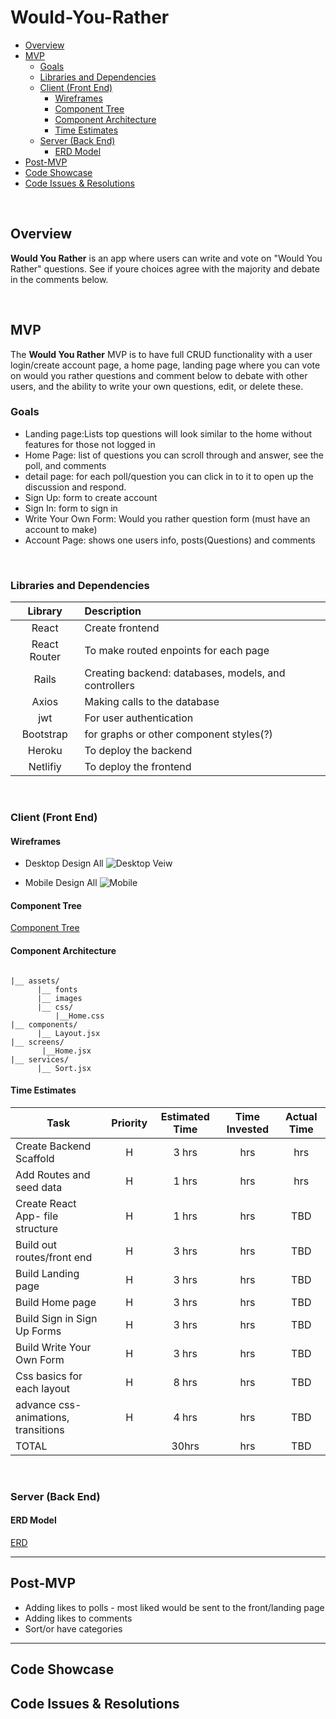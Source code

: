 # Would-You-Rather

- [Overview](#overview)
- [MVP](#mvp)
  - [Goals](#goals)
  - [Libraries and Dependencies](#libraries-and-dependencies)
  - [Client (Front End)](#client-front-end)
    - [Wireframes](#wireframes)
    - [Component Tree](#component-tree)
    - [Component Architecture](#component-architecture)
    - [Time Estimates](#time-estimates)
  - [Server (Back End)](#server-back-end)
    - [ERD Model](#erd-model)
- [Post-MVP](#post-mvp)
- [Code Showcase](#code-showcase)
- [Code Issues & Resolutions](#code-issues--resolutions)

<br>

## Overview

**Would You Rather** is an app where users can write and vote on "Would You Rather" questions. See if youre choices agree with the majority and debate in the comments below. 

<br>

## MVP

The **Would You Rather** MVP is to have full CRUD functionality with a user login/create account page, a home page, landing page where you can vote on would you rather questions and comment below to debate with other users, and the ability to write your own questions, edit, or delete these. 
<br>

### Goals

- Landing page:Lists top questions will look similar to the home without features for those not logged in
- Home Page: list of questions you can scroll through and answer, see the poll, and comments
- detail page: for each poll/question you can click in to it to open up the discussion and respond.
- Sign Up: form to create account
- Sign In: form to sign in 
- Write Your Own Form: Would you rather question form (must have an account to make)
- Account Page: shows one users info, posts(Questions) and comments

<br>

### Libraries and Dependencies


|     Library      | Description                                |
| :--------------: | :----------------------------------------- |
|      React       | Create frontend |
|   React Router   | To make routed enpoints for each page |
| Rails | Creating backend: databases, models, and controllers |
| Axios | Making calls to the database |
|jwt| For user authentication|
| Bootstrap | for graphs or other component styles(?)|
|     Heroku     | To deploy the backend|
|  Netlifiy  | To deploy the frontend |

<br>

### Client (Front End)

#### Wireframes
- Desktop Design All
![Desktop Veiw](https://user-images.githubusercontent.com/57376725/113155155-5ba20e80-91fe-11eb-909a-9f627fa3a5e8.png)





- Mobile Design All
![Mobile](https://user-images.githubusercontent.com/57376725/113145932-aae34180-91f4-11eb-93c3-d3f1d53a2176.png)


#### Component Tree

[Component Tree](https://whimsical.com/would-you-rather-UVfB72XZgXnCyczacZxmo4)

#### Component Architecture 

``` structure

|__ assets/
      |__ fonts
      |__ images
      |__ css/
          |__Home.css
|__ components/
      |__ Layout.jsx
|__ screens/
       |__Home.jsx
|__ services/
      |__ Sort.jsx
```

#### Time Estimates

| Task                | Priority | Estimated Time | Time Invested | Actual Time |
| ------------------- | :------: | :------------: | :-----------: | :---------: |
| Create Backend Scaffold    |    H     |     3 hrs      |      hrs     |     hrs    |
| Add Routes and seed data|    H     |     1 hrs      |      hrs     |     hrs    |
| Create React App- file structure |    H     |     1 hrs      |      hrs     |     TBD     |
| Build out routes/front end  |    H     |     3 hrs      |      hrs     |     TBD     |
| Build Landing page |    H     |     3 hrs      |      hrs     |     TBD     |
| Build Home page |    H     |     3 hrs      |      hrs     |     TBD     |
| Build Sign in Sign Up Forms |    H     |     3 hrs      |      hrs     |     TBD     |
| Build Write Your Own Form |    H     |     3 hrs      |      hrs     |     TBD     |
| Css basics for each layout|    H     |     8 hrs      |      hrs     |     TBD     |
| advance css- animations, transitions|    H     |     4 hrs      |      hrs     |     TBD     |
| TOTAL               |          |      30hrs      |      hrs     |     TBD     |

<br>

### Server (Back End)

#### ERD Model

[ERD](https://drive.google.com/file/d/1LyFXJTJjheOda322ZbsNUOTLZqq45_Oh/view?usp=sharing)
<br>

***

## Post-MVP

- Adding likes to polls - most liked would be sent to the front/landing page
- Adding likes to comments 
- Sort/or have categories 

***

## Code Showcase

## Code Issues & Resolutions

